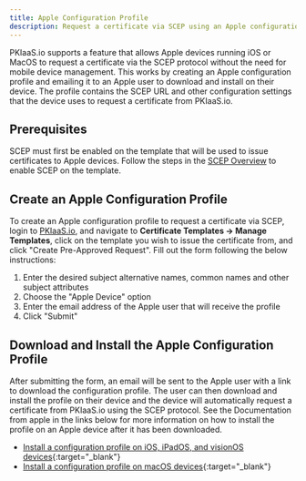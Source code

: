 ```yaml
---
title: Apple Configuration Profile
description: Request a certificate via SCEP using an Apple configuration profile generated by PKIaaS.io.
---
```

PKIaaS.io supports a feature that allows Apple devices running iOS or MacOS to request a certificate via the SCEP protocol without the need for mobile device management. This works by creating an Apple configuration profile and emailing it to an Apple user to download and install on their device. The profile contains the SCEP URL and other configuration settings that the device uses to request a certificate from PKIaaS.io.

## Prerequisites
SCEP must first be enabled on the template that will be used to issue certificates to Apple devices. Follow the steps in the [SCEP Overview](overview.md/#enabling-scep) to enable SCEP on the template.

## Create an Apple Configuration Profile
To create an Apple configuration profile to request a certificate via SCEP, login to [PKIaaS.io](https://pkiaas.io/auth/login), and navigate to **Certificate Templates -> Manage Templates**, click on the template you wish to issue the certificate from, and click "Create Pre-Approved Request". Fill out the form following the below instructions:

1. Enter the desired subject alternative names, common names and other subject attributes
2. Choose the "Apple Device" option
3. Enter the email address of the Apple user that will receive the profile
4. Click "Submit"

## Download and Install the Apple Configuration Profile

After submitting the form, an email will be sent to the Apple user with a link to download the configuration profile. The user can then download and install the profile on their device and the device will automatically request a certificate from PKIaaS.io using the SCEP protocol. See the Documentation from apple in the links below for more information on how to install the profile on an Apple device after it has been downloaded.

* [Install a configuration profile on iOS, iPadOS, and visionOS devices](https://support.apple.com/en-us/102400){:target="_blank"}
* [Install a configuration profile on macOS devices](https://support.apple.com/guide/mac-help/configuration-profiles-standardize-settings-mh35561/mac){:target="_blank"}